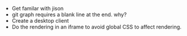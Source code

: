 - Get familar with jison
- git graph requires a blank line at the end. why?
- Create a desktop client
- Do the rendering in an iframe to avoid global CSS to affect rendering.
